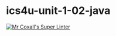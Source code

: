 # ics4u-unit-1-02-java
[![Mr Coxall's Super Linter](https://github.com/sydneykuhn/ics4u-unit-1-02-java/workflows/Mr%20Coxall's%20Super%20Linter/badge.svg)](https://github.com/sydneykuhn/ics4u-unit-1-02-java/actions/)
